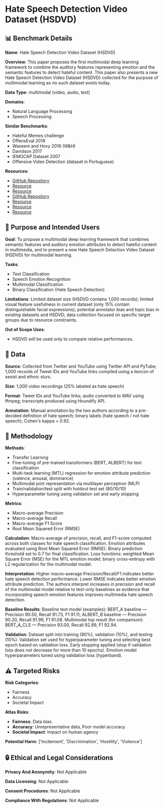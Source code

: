 # Hate Speech Detection Video Dataset (HSDVD)

## 📊 Benchmark Details

**Name**: Hate Speech Detection Video Dataset (HSDVD)

**Overview**: This paper proposes the first multimodal deep learning framework to combine the auditory features representing emotion and the semantic features to detect hateful content. This paper also presents a new Hate Speech Detection Video Dataset (HSDVD) collected for the purpose of multimodal learning as no such dataset exists today.

**Data Type**: multimodal (video, audio, text)

**Domains**:
- Natural Language Processing
- Speech Processing

**Similar Benchmarks**:
- Hateful Memes challenge
- OffensEval 2019
- Waseem and Hovy 2016 (W&H)
- Davidson 2017
- IEMOCAP Dataset 2007
- Offensive Video Detection (dataset in Portuguese)

**Resources**:
- [GitHub Repository](https://github.com/tyiannak/pyAudioAnalysis)
- [Resource](https://ffmpeg.org/)
- [Resource](https://www.houndify.com/)
- [GitHub Repository](https://github.com/hanxiao/bert-as-service/)
- [Resource](https://hatebase.org/)
- [Resource](https://www.audacityteam.org/)
- [Resource](https://www.un.org/en/genocideprevention/documents/UN%20Strategy%20and%20Plan%20of%20Action%20on%20Hate%20Speech%2018%20June%20SYNOPSIS.pdf)

## 🎯 Purpose and Intended Users

**Goal**: To propose a multimodal deep learning framework that combines semantic features and auditory emotion attributes to detect hateful content in multimedia, and to present a new Hate Speech Detection Video Dataset (HSDVD) for multimodal learning.

**Tasks**:
- Text Classification
- Speech Emotion Recognition
- Multimodal Classification
- Binary Classification (Hate Speech Detection)

**Limitations**: Limited dataset size (HSDVD contains 1,000 records); limited visual feature usefulness in current dataset (only 15% contain distinguishable facial expressions); potential annotator bias and topic bias in existing datasets and HSDVD; data collection focused on specific target groups due to resource constraints.

**Out of Scope Uses**:
- HSDVD will be used only to compare relative performances.

## 💾 Data

**Source**: Collected from Twitter and YouTube using Twitter API and PyTube; 1,000 records of Tweet IDs and YouTube links compiled using a lexicon of sexist and ethnic slurs.

**Size**: 1,000 video recordings (25% labeled as hate speech)

**Format**: Tweet IDs and YouTube links; audio converted to WAV using ffmpeg; transcripts produced using Houndify API.

**Annotation**: Manual annotation by the two authors according to a pre-decided definition of hate speech; binary labels (hate speech / not hate speech); Cohen's kappa = 0.92.

## 🔬 Methodology

**Methods**:
- Transfer Learning
- Fine-tuning of pre-trained transformers (BERT, ALBERT) for text classification
- Multi-task learning (MTL) regression for emotion attribute prediction (valence, arousal, dominance)
- Multimodal joint representation via multilayer perceptron (MLP)
- Train/validation/test split with holdout test set (80/10/10)
- Hyperparameter tuning using validation set and early stopping

**Metrics**:
- Macro-average Precision
- Macro-average Recall
- Macro-average F1 Score
- Root Mean Squared Error (RMSE)

**Calculation**: Macro-average of precision, recall, and F1-score computed across both classes for hate speech classification. Emotion attributes evaluated using Root Mean Squared Error (RMSE). Binary prediction threshold set to 0.7 for final classification. Loss functions: weighted Mean Square Error (MSE) for the MTL emotion model; binary cross-entropy with L2 regularization for the multimodal model.

**Interpretation**: Higher macro-average Precision/Recall/F1 indicates better hate speech detection performance. Lower RMSE indicates better emotion attribute prediction. The authors interpret increases in precision and recall of the multimodal model relative to text-only baselines as evidence that incorporating speech emotion features improves multimedia hate speech detection.

**Baseline Results**: Baseline text model (examples): BERT_A baseline — Precision 90.50, Recall 91.73, F1 91.11; ALBERT_B baseline — Precision 90.20, Recall 91.99, F1 91.08. Multimodal top result (for comparison): BERT_A_CLS — Precision 93.00, Recall 92.89, F1 92.94.

**Validation**: Dataset split into training (80%), validation (10%), and testing (10%). Validation set used for hyperparameter tuning and selecting best epoch based on validation loss. Early stopping applied (stop if validation loss does not decrease for more than 10 epochs). Emotion model hyperparameters tuned using validation loss (hyperband).

## ⚠️ Targeted Risks

**Risk Categories**:
- Fairness
- Accuracy
- Societal Impact

**Atlas Risks**:
- **Fairness**: Data bias
- **Accuracy**: Unrepresentative data, Poor model accuracy
- **Societal Impact**: Impact on human agency

**Potential Harm**: ['Incitement', 'Discrimination', 'Hostility', 'Violence']

## 🔒 Ethical and Legal Considerations

**Privacy And Anonymity**: Not Applicable

**Data Licensing**: Not Applicable

**Consent Procedures**: Not Applicable

**Compliance With Regulations**: Not Applicable
